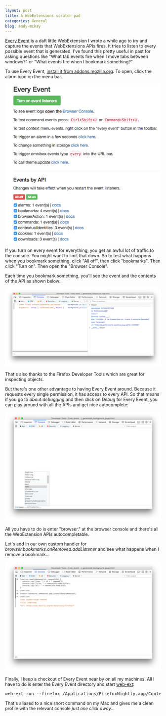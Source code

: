 ```yaml
---
layout: post
title: A WebExtensions scratch pad
categories: General
blog: andy-mckay
---
```


<a href="https://github.com/andymckay/every-event">Every Event</a> is a daft little WebExtension I wrote a while ago to try and capture the events that WebExtensions APIs fires. It tries to listen to every possible event that is generated. I've found this pretty useful in past for asking questions like "What tab events fire when I move tabs between windows?" or "What events fire when I bookmark something?".

To use Every Event, <a href="https://addons.mozilla.org/en-US/firefox/addon/every-event/">install it from addons.mozilla.org</a>. To open, click the alarm icon on the menu bar.

<img src="/files/web-ext-events.png">

If you turn on every event for everything, you get an awful lot of traffic to the console. You might want to limit that down. So to test what happens when you bookmark something, click "All off", then click "bookmarks". Then click "Turn on". Then open the "Browser Console".

Each time you bookmark something, you'll see the event and the contents of the API as shown below:

<img src="/files/web-ext-bookmark-event.png">

That's also thanks to the Firefox Developer Tools which are great for inspecting objects.

But there's one other advantage to having Every Event around. Because it requests every single permission, it has access to every API. So that means if you go to *about:debugging* and then click on *Debug* for Every Event, you can play around with all the APIs and get nice autocomplete:

<img src="/files/web-ext-auto-complete-one.png">

All you have to do is enter "browser." at the browser console and there's all the WebExtension APIs autocompletable.

Let's add in our own custom handler for *browser.bookmarks.onRemoved.addListener* and see what happens when I remove a bookmark...

<img src="/files/web-ext-auto-complete-two.png">

Finally, I keep a checkout of Every Event near by on all my machines. All I have to do is enter the Every Event directory and start <a href="https://developer.mozilla.org/en-US/Add-ons/WebExtensions/Getting_started_with_web-ext">web-ext</a>:

   <pre>web-ext run --firefox /Applications/FirefoxNightly.app/Contents/MacOS/firefox --verbose --start-url about:debugging</pre>

That's aliased to a nice short command on my Mac and gives me a clean profile with the relevant console *just one click away*...
